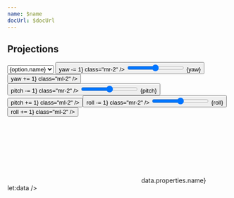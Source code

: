 ```yaml
---
name: $name
docUrl: $docUrl
---
```


<script lang="ts">
	import { geoAlbersUsa, geoAlbers, geoEqualEarth, geoEquirectangular, geoMercator, geoNaturalEarth1, geoOrthographic } from 'd3-geo';
	import { index } from 'd3-array';
	import { scaleQuantize } from 'd3-scale';
	import { feature } from 'topojson-client';

	import { mdiChevronLeft, mdiChevronRight } from '@mdi/js';
	import { Button, Field } from 'svelte-ux'

	import Preview from '$lib/docs/Preview.svelte';
	import Chart, { Canvas, Svg } from '$lib/components/Chart.svelte';
	import GeoPath from '$lib/components/GeoPath.svelte';
	import Graticule from '$lib/components/Graticule.svelte';
	import Tooltip from '$lib/components/Tooltip.svelte';
	import TooltipItem from '$lib/components/TooltipItem.svelte';

	export let data;

	let projection = geoOrthographic;
	const projections = [
		{ name: 'Albers', value: geoAlbers },
		{ name: 'AlbersUsa', value: geoAlbersUsa },
		{ name: 'Equal Earth', value: geoEqualEarth },
		{ name: 'Equirectangular', value: geoEquirectangular },
		{ name: 'Mercator', value: geoMercator },
		{ name: 'Natural Earth', value: geoNaturalEarth1 },
		{ name: 'Orthographic', value: geoOrthographic },
	]

	const geojson = feature(data.geojson, data.geojson.objects.countries);

	// let yaw = 100;
	// let pitch = -30;
	// let roll = 0;
	let yaw = 0;
	let pitch = 0;
	let roll = 0;
</script>

## Projections

<div class="grid grid-cols-[1fr,1fr,1fr,auto,auto] gap-2 mb-2">
	<Field label="Projections" let:id>
		<select bind:value={projection} class="w-full outline-none appearance-none text-sm" {id}>
			{#each projections as option}
				<option value={option.value}>{option.name}</option>
			{/each}
		</select>
	</Field>
	<Field label="Yaw" let:id>
		<Button icon={mdiChevronLeft} on:click={() => yaw -= 1} class="mr-2" />
		<input type="range" bind:value={yaw} min={-360} max={360} {id} class="h-6 w-full" /> <span class="ml-4 text-sm text-black/50">{yaw}</span>
		<Button icon={mdiChevronRight} on:click={() => yaw += 1} class="ml-2" />
	</Field>
	<Field label="Pitch" let:id>
		<Button icon={mdiChevronLeft} on:click={() => pitch -= 1} class="mr-2" />
		<input type="range" bind:value={pitch} min={-90} max={90} {id} class="h-6 w-full" /> <span class="ml-4 text-sm text-black/50">{pitch}</span>
		<Button icon={mdiChevronRight} on:click={() => pitch += 1} class="ml-2" />
	</Field>
	<Field label="Roll" let:id>
		<Button icon={mdiChevronLeft} on:click={() => roll -= 1} class="mr-2" />
		<input type="range" bind:value={roll} min={-180} max={180} {id} class="h-6 w-full" /> <span class="ml-4 text-sm text-black/50">{roll}</span>
		<Button icon={mdiChevronRight} on:click={() => roll += 1} class="ml-2" />
	</Field>
</div>

<Preview>
	<div class="h-[600px]">
		<Chart
			geo={{
				projection,
				geojson,
				rotate: {
					yaw,
					pitch,
					roll
				}
			}}
			tooltip={{ mode: 'manual' }}
			let:tooltip
		>
			<Svg>
				<GeoPath geojson={{ type: 'Sphere' }} class="stroke-black fill-blue-300" />
				{#each geojson.features as feature}
					<GeoPath geojson={feature} {tooltip} class="stroke-black fill-white hover:fill-gray-300" />
				{/each}
				<Graticule class="stroke-black/30 pointer-events-none" />
			</Svg>
			<Tooltip header={(data) => data.properties.name} let:data />
		</Chart>
	</div>
</Preview>

<Preview>
	<div class="h-[600px]">
		<Chart
			geo={{
				projection,
				geojson,
				rotate: {
					yaw,
					pitch,
					roll
				}
			}}
		>
			<Canvas>
				<GeoPath geojson={{ type: 'Sphere' }} fill="#93c5fd" />
			</Canvas>
			<Canvas>
				<GeoPath {geojson} fill="white"/>
			</Canvas>
			<Canvas>
				<Graticule stroke="rgba(0,0,0,.30)" />
			</Canvas>
		</Chart>
	</div>
</Preview>
